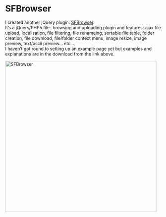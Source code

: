 <!--
  id: 338
  date: 2008-06-29T12:16:32
  modified: 2008-06-29T12:16:32
  slug: sfbrowser
  type: post
  excerpt: <p>I created another jQuery plugin: SFBrowser. It&#8217;s a jQuery/PHP5 file- browsing and uploading plugin and features: ajax file upload, localisation, file filtering, file renameing, sortable file table, folder creation, file download, file/folder context menu, image resize, image preview, text/ascii preview&#8230; etc&#8230; I haven&#8217;t got round to setting up an example page yet but examples and [&hellip;]</p>
  categories: code, JavaScript, jQuery, backend
  tags: 
  inCv: 
  inPortfolio: 
  dateFrom: 
  dateTo: 
-->

# SFBrowser

<p>I created another jQuery plugin: <a href="http://plugins.jquery.com/project/SFBrowser">SFBrowser</a>.<br />
It&#8217;s a jQuery/PHP5 file- browsing and uploading plugin and features: ajax file upload, localisation, file filtering, file renameing, sortable file table, folder creation, file download, file/folder context menu, image resize, image preview, text/ascii preview&#8230; etc&#8230;<br />
I haven&#8217;t got round to setting up an example page yet but examples and explanations are in the download from the link above.</p>
<p><img src='https://res.cloudinary.com/dn1rmdjs5/image/upload/v1566568756/rv/2008/11/sfbrowser.png' width='488' alt='SFBrowser' /></p>